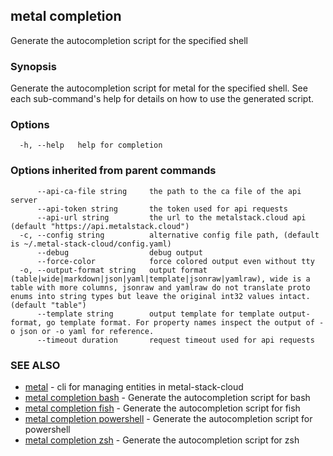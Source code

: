 ## metal completion

Generate the autocompletion script for the specified shell

### Synopsis

Generate the autocompletion script for metal for the specified shell.
See each sub-command's help for details on how to use the generated script.


### Options

```
  -h, --help   help for completion
```

### Options inherited from parent commands

```
      --api-ca-file string     the path to the ca file of the api server
      --api-token string       the token used for api requests
      --api-url string         the url to the metalstack.cloud api (default "https://api.metalstack.cloud")
  -c, --config string          alternative config file path, (default is ~/.metal-stack-cloud/config.yaml)
      --debug                  debug output
      --force-color            force colored output even without tty
  -o, --output-format string   output format (table|wide|markdown|json|yaml|template|jsonraw|yamlraw), wide is a table with more columns, jsonraw and yamlraw do not translate proto enums into string types but leave the original int32 values intact. (default "table")
      --template string        output template for template output-format, go template format. For property names inspect the output of -o json or -o yaml for reference.
      --timeout duration       request timeout used for api requests
```

### SEE ALSO

* [metal](metal.md)	 - cli for managing entities in metal-stack-cloud
* [metal completion bash](metal_completion_bash.md)	 - Generate the autocompletion script for bash
* [metal completion fish](metal_completion_fish.md)	 - Generate the autocompletion script for fish
* [metal completion powershell](metal_completion_powershell.md)	 - Generate the autocompletion script for powershell
* [metal completion zsh](metal_completion_zsh.md)	 - Generate the autocompletion script for zsh

